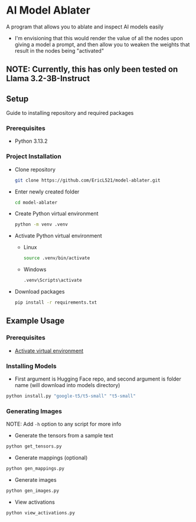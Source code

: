 # AI Model Ablater
A program that allows you to ablate and inspect AI models easily
  - I'm envisioning that this would render the value of all the nodes upon giving a model a prompt, and then allow you to weaken the weights that result in the nodes being "activated"

## **NOTE: Currently, this has only been tested on Llama 3.2-3B-Instruct**

## Setup
Guide to installing repository and required packages

### Prerequisites
- Python 3.13.2

### Project Installation
- Clone repository

  ```bash
  git clone https://github.com/EricL521/model-ablater.git
  ```
- Enter newly created folder
  
  ```bash
  cd model-ablater
  ```
- Create Python virtual environment
  
  ```bash
  python -m venv .venv
  ```
<a name="python-venv"></a>
- Activate Python virtual environment
  - Linux
    
    ```bash
    source .venv/bin/activate
    ```
  - Windows
    
    ```cmd
    .venv\Scripts\activate
    ```
- Download packages
  
  ```bash
  pip install -r requirements.txt
  ```

## Example Usage
### Prerequisites
- [Activate virtual environment](#python-venv)

### Installing Models
  - First argument is Hugging Face repo, and second argument is folder name (will download into models directory)
  ```bash
  python install.py "google-t5/t5-small" "t5-small"
  ```
### Generating Images
NOTE: Add `-h` option to any script for more info
  - Generate the tensors from a sample text
  ```bash
  python get_tensors.py
  ```
  - Generate mappings (optional)
  ```bash
  python gen_mappings.py
  ```
  - Generate images
  ```bash
  python gen_images.py
  ```
  - View activations
  ```bash
  python view_activations.py
  ```
